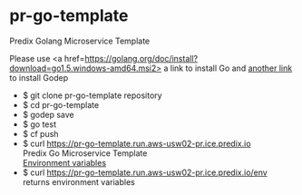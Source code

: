 # pr-go-template
Predix Golang Microservice Template

Please use  <a href=https://golang.org/doc/install?download=go1.5.windows-amd64.msi2> a link </a> to install Go and <a href=https://github.com/tools/godep/blob/master/Readme.md> another link </a> to install Godep

- $ git clone pr-go-template repository
- $ cd pr-go-template
- $ godep save
- $ go test
- $ cf push
- $ curl https://pr-go-template.run.aws-usw02-pr.ice.predix.io
    <div >Predix Go Microservice Template</div><a href='/env' target='_blank'>Environment variables</a>
- $ curl https://pr-go-template.run.aws-usw02-pr.ice.predix.io/env
    returns environment variables
